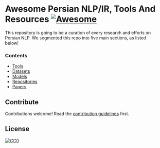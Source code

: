 # Awesome Persian NLP/IR, Tools And Resources [![Awesome](https://cdn.rawgit.com/sindresorhus/awesome/d7305f38d29fed78fa85652e3a63e154dd8e8829/media/badge.svg)](https://github.com/sindresorhus/awesome)
This repository is going to be a curation of every research and efforts on Persian NLP. We segmented this repo into five main sections, as listed below!

### Contents
- [Tools](sections/tools.md)
- [Datasets](sections/datasets.md)
- [Models](sections/models.md)
- [Repositories](sections/repos.md)
- [Papers](sections/papers.md)

## Contribute
Contributions welcome! Read the [contribution guidelines](contributing.md) first.

## License
[![CC0](https://i.creativecommons.org/p/zero/1.0/88x31.png)](https://creativecommons.org/publicdomain/zero/1.0/)

